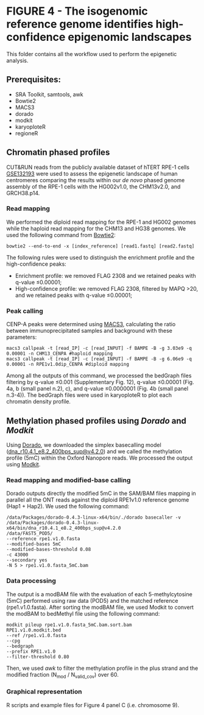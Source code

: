 # FIGURE 4 - The isogenomic reference genome identifies high-confidence epigenomic landscapes
This folder contains all the workflow used to perform the epigenetic analysis.  

## Prerequisites:
- SRA Toolkit, samtools, awk
- Bowtie2
- MACS3
- dorado
- modkit
- karyoploteR
- regioneR
  
## Chromatin phased profiles 
CUT&RUN reads from the publicly available dataset of hTERT RPE-1 cells [GSE132193](https://doi.org/10.15252/embj.2019102924) were used to assess the epigenetic landscape of human centromeres comparing the results within our *de novo* phased genome assembly of the RPE-1 cells with the HG002v1.0, the CHM13v2.0, and GRCH38.p14.

### Read mapping
We performed the diploid read mapping for the RPE-1 and HG002 genomes while the haploid read mapping for the CHM13 and HG38 genomes. We used the following command from [Bowtie2](https://github.com/BenLangmead/bowtie2):

```
bowtie2 --end-to-end -x [index_reference] [read1.fastq] [read2.fastq]
```
The following rules were used to distinguish the enrichment profile and the high-confidence peaks:

- Enrichment profile: we removed FLAG 2308 and we retained peaks with q-value ≤0.00001;
- High-confidence profile: we removed FLAG 2308, filtered by MAPQ >20, and we retained peaks with q-value ≤0.00001;

### Peak calling
CENP-A peaks were determined using [MACS3](https://github.com/macs3-project/MACS), calculating the ratio between immunoprecipitated samples and background with these parameters:

```
macs3 callpeak -t [read_IP] -c [read_INPUT] -f BAMPE -B -g 3.03e9 -q 0.00001 -n CHM13_CENPA #haploid mapping
macs3 callpeak -t [read_IP] -c [read_INPUT] -f BAMPE -B -g 6.06e9 -q 0.00001 -n RPE1v1.0dip_CENPA #diploid mapping
```
Among all the outputs of this command, we processed the bedGraph files filtering by q-value ≤0.001 (Supplementary Fig. 12), q-value ≤0.00001 (Fig. 4a, b (small panel n.2), c), and q-value ≤0.0000001 (Fig. 4b (small panel n.3-4)).
The bedGraph files were used in karyoploteR to plot each chromatin density profile.

## Methylation phased profiles using *Dorado* and *Modkit*
Using [Dorado](https://github.com/nanoporetech/dorado), we downloaded the simplex basecalling model (dna_r10.4.1_e8.2_400bps_sup@v4.2.0) and we called the methylation profile (5mC) within the Oxford Nanopore reads. We processed the output using [Modkit](https://github.com/nanoporetech/modkit).

### Read mapping and modified-base calling
Dorado outputs directly the modified 5mC in the SAM/BAM files mapping in parallel all the ONT reads against the diploid RPE1v1.0 reference genome (Hap1 + Hap2). We used the following command:

```
/data/Packages/dorado-0.4.3-linux-x64/bin/./dorado basecaller -v
/data/Packages/dorado-0.4.3-linux-x64/bin/dna_r10.4.1_e8.2_400bps_sup@v4.2.0
/data/FAST5_POD5/
--reference rpe1.v1.0.fasta
--modified-bases 5mC
--modified-bases-threshold 0.08
-c 43000
--secondary yes
-N 5 > rpe1.v1.0.fasta_5mC.bam
```

### Data processing
The output is a modBAM file with the evaluation of each 5-methylcytosine (5mC) performed using raw data (POD5) and the matched reference (rpe1.v1.0.fasta). After sorting the modBAM file, we used Modkit to convert the modBAM to bedMethyl file using the following command: 

```
modkit pileup rpe1.v1.0.fasta_5mC.bam.sort.bam
RPE1.v1.0.modkit.bed
--ref /rpe1.v1.0.fasta
--cpg
--bedgraph
--prefix RPE1.v1.0
--filter-threshold 0.80
```

Then, we used *awk* to filter the methylation profile in the plus strand and the modified fraction (N<sub>mod</sub> / N<sub>valid_cov</sub>) over 60. 

### Graphical representation
R scripts and example files for Figure 4 panel C (i.e. chromosome 9).
